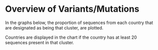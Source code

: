 # Overview of Variants/Mutations

In the graphs below, the proportion of sequences from each country that are designated as being that cluster, are plotted.

Countries are displayed in the chart if the country has at least 20 sequences present in that cluster.